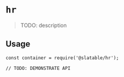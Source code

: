 # `hr`

  > TODO: description
  
  ## Usage
  
  ```
  const container = require('@slatable/hr');
  
  // TODO: DEMONSTRATE API
  ```